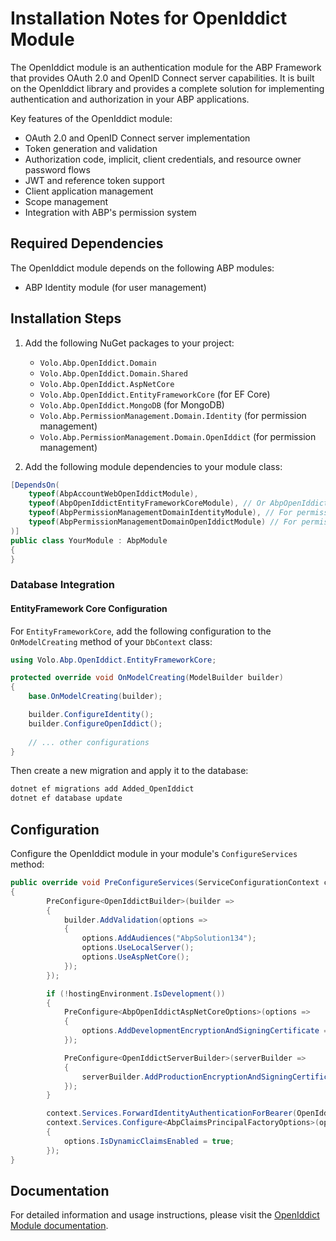 # Installation Notes for OpenIddict Module

The OpenIddict module is an authentication module for the ABP Framework that provides OAuth 2.0 and OpenID Connect server capabilities. It is built on the OpenIddict library and provides a complete solution for implementing authentication and authorization in your ABP applications.

Key features of the OpenIddict module:
- OAuth 2.0 and OpenID Connect server implementation
- Token generation and validation
- Authorization code, implicit, client credentials, and resource owner password flows
- JWT and reference token support
- Client application management
- Scope management
- Integration with ABP's permission system

## Required Dependencies

The OpenIddict module depends on the following ABP modules:
- ABP Identity module (for user management)

## Installation Steps

1. Add the following NuGet packages to your project:
   - `Volo.Abp.OpenIddict.Domain`
   - `Volo.Abp.OpenIddict.Domain.Shared`
   - `Volo.Abp.OpenIddict.AspNetCore`
   - `Volo.Abp.OpenIddict.EntityFrameworkCore` (for EF Core)
   - `Volo.Abp.OpenIddict.MongoDB` (for MongoDB)
   - `Volo.Abp.PermissionManagement.Domain.Identity` (for permission management)
   - `Volo.Abp.PermissionManagement.Domain.OpenIddict` (for permission management)

2. Add the following module dependencies to your module class:

```csharp
[DependsOn(
    typeof(AbpAccountWebOpenIddictModule),
    typeof(AbpOpenIddictEntityFrameworkCoreModule), // Or AbpOpenIddictMongoDbModule
    typeof(AbpPermissionManagementDomainIdentityModule), // For permission management
    typeof(AbpPermissionManagementDomainOpenIddictModule) // For permission management
)]
public class YourModule : AbpModule
{
}
```

### Database Integration

#### EntityFramework Core Configuration

For `EntityFrameworkCore`, add the following configuration to the `OnModelCreating` method of your `DbContext` class:

```csharp
using Volo.Abp.OpenIddict.EntityFrameworkCore;

protected override void OnModelCreating(ModelBuilder builder)
{
    base.OnModelCreating(builder);

    builder.ConfigureIdentity();
    builder.ConfigureOpenIddict();
    
    // ... other configurations
}
```

Then create a new migration and apply it to the database:

```bash
dotnet ef migrations add Added_OpenIddict
dotnet ef database update
```

## Configuration

Configure the OpenIddict module in your module's `ConfigureServices` method:

```csharp
public override void PreConfigureServices(ServiceConfigurationContext context)
{
        PreConfigure<OpenIddictBuilder>(builder =>
        {
            builder.AddValidation(options =>
            {
                options.AddAudiences("AbpSolution134");
                options.UseLocalServer();
                options.UseAspNetCore();
            });
        });

        if (!hostingEnvironment.IsDevelopment())
        {
            PreConfigure<AbpOpenIddictAspNetCoreOptions>(options =>
            {
                options.AddDevelopmentEncryptionAndSigningCertificate = false;
            });

            PreConfigure<OpenIddictServerBuilder>(serverBuilder =>
            {
                serverBuilder.AddProductionEncryptionAndSigningCertificate("openiddict.pfx", configuration["AuthServer:CertificatePassPhrase"]!);
            });
        }

        context.Services.ForwardIdentityAuthenticationForBearer(OpenIddictValidationAspNetCoreDefaults.AuthenticationScheme);
        context.Services.Configure<AbpClaimsPrincipalFactoryOptions>(options =>
        {
            options.IsDynamicClaimsEnabled = true;
        });
}
```

## Documentation

For detailed information and usage instructions, please visit the [OpenIddict Module documentation](https://abp.io/docs/latest/Modules/OpenIddict). 